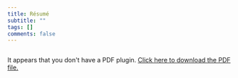```yaml
---
title: Résumé
subtitle: ""
tags: []
comments: false
---
```


<div class="pdf-container ">
<object data="/Kaarthik.pdf"  type="application/pdf" style="width: 100%; height: 100%; display:block;" >
  <p>It appears that you don't have a PDF plugin. <a href="/Kaarthik.pdf">Click here to
  download the PDF file.</a></p>
</object>
</div>

<style>
.pdf-container {
    height: 0;
    width: 100%;
    padding-bottom: 129.41%; /* 11/8.5 = 1.2941 */
    overflow: hidden;
    position: relative;
}

.pdf-container object {
    width: 100%;
    height: 100%;
    position: absolute;
    top: 0;
    left: 0;
}</style>